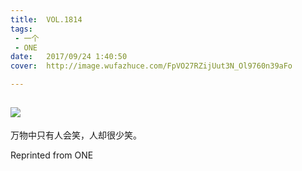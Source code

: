 ```yaml
---
title:	VOL.1814
tags:
 - 一个
 - ONE
date:	2017/09/24 1:40:50
cover:	http://image.wufazhuce.com/FpVO27RZijUut3N_Ol9760n39aFo

---
```

![](http://image.wufazhuce.com/FpVO27RZijUut3N_Ol9760n39aFo)
---

万物中只有人会笑，人却很少笑。
 
Reprinted from ONE
